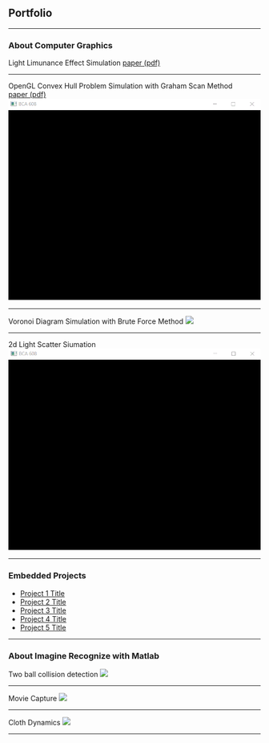 ## Portfolio

---

### About Computer Graphics

Light Limunance Effect Simulation
[paper (pdf)](https://github.com/caginagirdemir/illumination-2d-plot-paper/blob/master/CMP715%20Paper.pdf)

---

OpenGL Convex Hull Problem Simulation with Graham Scan Method </br>
[paper (pdf)](https://github.com/caginagirdemir/opengl/report_convexhull.pdf)
</br>
<img src="images/convex_hull.gif?raw=true"/>

---

Voronoi Diagram Simulation with Brute Force Method
<img src="images/voronoi_diagram.gif?raw=true"/>

---
2d Light Scatter Siumation
<img src="images/light_scatter.gif?raw=true"/>

---

### Embedded Projects

- [Project 1 Title](http://example.com/)
- [Project 2 Title](http://example.com/)
- [Project 3 Title](http://example.com/)
- [Project 4 Title](http://example.com/)
- [Project 5 Title](http://example.com/)

---

### About Imagine Recognize with Matlab

Two ball collision detection
<img src="images/collision_detection.gif?raw=true"/>

---

Movie Capture
<img src="images/movie_capture.gif?raw=true"/>

---

Cloth Dynamics
<img src="images/cloth_dynamics.gif?raw=true"/>




---
<p style="font-size:11px"></p>

